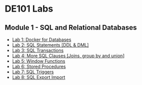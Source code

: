 # DE101 Labs 

## Module 1 - SQL and Relational Databases 
* [Lab 1: Docker for Databases](Labs/Lab1_DockerForDatabases/)
* [Lab 2: SQL Statements [DDL & DML]](Labs/Lab2_SQL_DDL_DML/)
* [Lab 3: SQL Transactions](Labs/Lab3_SQL_Transactions/)
* [Lab 4: More SQL Clauses [Joins, group by and union]](Labs/Lab4_More_SQL_Clauses/)
* [Lab 5: Window Functions](Labs/Lab5_SQL_Window_functions/)
* [Lab 6: Stored Procedures](Labs/Lab6_SQL_StoredProcedures/)
* [Lab 7: SQL Triggers](Labs/Lab7_SQL_Triggers)
* [Lab 8: SQL Export Import](Labs/Lab8_Export_Import_DB)
